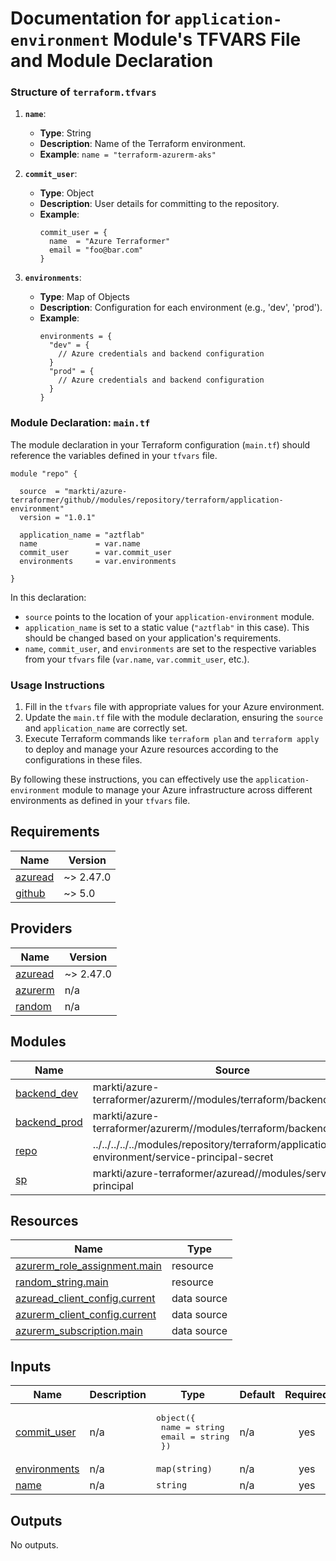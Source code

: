 # Documentation for `application-environment` Module's TFVARS File and Module Declaration

### Structure of `terraform.tfvars`

1. **`name`**:
   - **Type**: String
   - **Description**: Name of the Terraform environment.
   - **Example**: `name = "terraform-azurerm-aks"`

2. **`commit_user`**:
   - **Type**: Object
   - **Description**: User details for committing to the repository.
   - **Example**:
     ```hcl
     commit_user = {
       name  = "Azure Terraformer"
       email = "foo@bar.com"
     }
     ```

3. **`environments`**:
   - **Type**: Map of Objects
   - **Description**: Configuration for each environment (e.g., 'dev', 'prod').
   - **Example**:
     ```hcl
     environments = {
       "dev" = {
         // Azure credentials and backend configuration
       }
       "prod" = {
         // Azure credentials and backend configuration
       }
     }
     ```

### Module Declaration: `main.tf`

The module declaration in your Terraform configuration (`main.tf`) should reference the variables defined in your `tfvars` file.

```hcl
module "repo" {
  
  source  = "markti/azure-terraformer/github//modules/repository/terraform/application-environment"
  version = "1.0.1"

  application_name = "aztflab"
  name             = var.name
  commit_user      = var.commit_user
  environments     = var.environments

}
```

In this declaration:

- `source` points to the location of your `application-environment` module.
- `application_name` is set to a static value (`"aztflab"` in this case). This should be changed based on your application's requirements.
- `name`, `commit_user`, and `environments` are set to the respective variables from your `tfvars` file (`var.name`, `var.commit_user`, etc.).

### Usage Instructions

1. Fill in the `tfvars` file with appropriate values for your Azure environment.
2. Update the `main.tf` file with the module declaration, ensuring the `source` and `application_name` are correctly set.
3. Execute Terraform commands like `terraform plan` and `terraform apply` to deploy and manage your Azure resources according to the configurations in these files.

By following these instructions, you can effectively use the `application-environment` module to manage your Azure infrastructure across different environments as defined in your `tfvars` file.
<!-- BEGIN_TF_DOCS -->
## Requirements

| Name | Version |
|------|---------|
| <a name="requirement_azuread"></a> [azuread](#requirement\_azuread) | ~> 2.47.0 |
| <a name="requirement_github"></a> [github](#requirement\_github) | ~> 5.0 |

## Providers

| Name | Version |
|------|---------|
| <a name="provider_azuread"></a> [azuread](#provider\_azuread) | ~> 2.47.0 |
| <a name="provider_azurerm"></a> [azurerm](#provider\_azurerm) | n/a |
| <a name="provider_random"></a> [random](#provider\_random) | n/a |

## Modules

| Name | Source | Version |
|------|--------|---------|
| <a name="module_backend_dev"></a> [backend\_dev](#module\_backend\_dev) | markti/azure-terraformer/azurerm//modules/terraform/backend/baseline | 1.0.16 |
| <a name="module_backend_prod"></a> [backend\_prod](#module\_backend\_prod) | markti/azure-terraformer/azurerm//modules/terraform/backend/baseline | 1.0.16 |
| <a name="module_repo"></a> [repo](#module\_repo) | ../../../../../modules/repository/terraform/application-environment/service-principal-secret | n/a |
| <a name="module_sp"></a> [sp](#module\_sp) | markti/azure-terraformer/azuread//modules/service-principal | 1.0.1 |

## Resources

| Name | Type |
|------|------|
| [azurerm_role_assignment.main](https://registry.terraform.io/providers/hashicorp/azurerm/latest/docs/resources/role_assignment) | resource |
| [random_string.main](https://registry.terraform.io/providers/hashicorp/random/latest/docs/resources/string) | resource |
| [azuread_client_config.current](https://registry.terraform.io/providers/hashicorp/azuread/latest/docs/data-sources/client_config) | data source |
| [azurerm_client_config.current](https://registry.terraform.io/providers/hashicorp/azurerm/latest/docs/data-sources/client_config) | data source |
| [azurerm_subscription.main](https://registry.terraform.io/providers/hashicorp/azurerm/latest/docs/data-sources/subscription) | data source |

## Inputs

| Name | Description | Type | Default | Required |
|------|-------------|------|---------|:--------:|
| <a name="input_commit_user"></a> [commit\_user](#input\_commit\_user) | n/a | <pre>object({<br>    name  = string<br>    email = string<br>  })</pre> | n/a | yes |
| <a name="input_environments"></a> [environments](#input\_environments) | n/a | `map(string)` | n/a | yes |
| <a name="input_name"></a> [name](#input\_name) | n/a | `string` | n/a | yes |

## Outputs

No outputs.
<!-- END_TF_DOCS -->